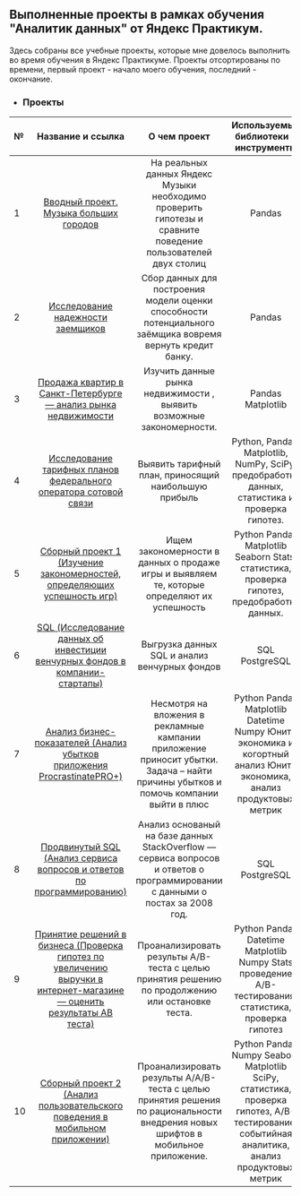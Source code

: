 ## Выполненные проекты в рамках обучения "Аналитик данных" от Яндекс Практикум.

Здесь собраны все учебные проекты, которые мне довелось выполнить во время обучения в Яндекс Практикуме. Проекты отсортированы по времени, первый проект - начало моего обучения, последний - окончание.

- ### Проекты

| №	| Название и ссылка |	О чем проект | Используемые библиотеки и инструменты |
|:---|:---:|:---:|:---:|
1|[Вводный проект. Музыка больших городов](https://github.com/DenissDA/MyProjects/tree/main/Проект%201%20-%20Музыка%20больших%20городов)| На реальных данных Яндекс Музыки необходимо проверить гипотезы и сравните поведение пользователей двух столиц |Pandas
2|[Исследование надежности заемщиков](https://github.com/DenissDA/MyProjects/tree/main/Проект%202-%20Исследование%20надёжности%20заёмщиков)|Сбор данных для построения модели оценки способности потенциального заёмщика вовремя вернуть кредит банку.| Pandas
3|[Продажа квартир в Санкт-Петербурге — анализ рынка недвижимости](https://github.com/DenissDA/MyProjects/tree/main/Проект%203%20-%20Продажа%20квартир%20в%20Санкт-Петербурге%20—%20анализ%20рынка%20недвижимости)|Изучить данные рынка недвижимости , выявить возможные закономерности.|Pandas Matplotlib
4|[Исследование тарифных планов федерального оператора сотовой связи](https://github.com/DenissDA/MyProjects/tree/main/Проект%204%20-%20Исследование%20тарифных%20планов%20федерального%20оператора%20сотовой%20связи%20(Статистический%20анализ%20данных))| Выявить тарифный план, приносящий наибольшую прибыль| Python, Pandas, Matplotlib, NumPy, SciPy, предобработка данных, статистика и проверка гипотез.
5|[Сборный проект 1 (Изучение закономерностей, определяющих успешность игр)](https://github.com/DenissDA/MyProjects/tree/main/Проект%205%20-%20Сборный%20проект%201%20(Изучение%20закономерностей%2C%20определяющих%20успешность%20игр))|Ищем закономерности в данных о продаже игры и выявляем те, которые определяют их успешность|Python Pandas Matplotlib Seaborn Stats, статистика, проверка гипотез, предобработка данных.
6|[SQL (Исследование данных об инвестиции венчурных фондов в компании-стартапы)](https://github.com/DenissDA/MyProjects/blob/main/Проект%206%20-%20SQL%20(Исследование%20данных%20об%20инвестиции%20венчурных%20фондов%20в%20компании-стартапы)/README.md)|Выгрузка данных SQL и анализ венчурных фондов |SQL PostgreSQL
7|[Анализ бизнес-показателей (Анализ убытков приложения ProcrastinatePRO+)](https://github.com/DenissDA/MyProjects/tree/main/Проект%207%20-%20Анализ%20бизнес-показателей%20(Анализ%20убытков%20приложения%20ProcrastinatePRO%2B))|Несмотря на вложения в рекламные кампании приложение приносит убытки. Задача – найти причины убытков и помочь компании выйти в плюс|Python Pandas Matplotlib Datetime Numpy Юнит-экономика и когортный анализ Юнит-экономика, анализ продуктовых метрик
8|[Продвинутый SQL (Анализ сервиса вопросов и ответов по программированию)](https://github.com/DenissDA/MyProjects/tree/main/Проект%208%20-%20Продвинутый%20SQL%20(Анализ%20сервиса%20вопросов%20и%20ответов%20по%20программированию))|Анализ основаный на базе данных StackOverflow — сервиса вопросов и ответов о программировании с данными о постах за 2008 год.|SQL PostgreSQL
9|[Принятие решений в бизнеса (Проверка гипотез по увеличению выручки в интернет-магазине — оценить результаты AB теста)](https://github.com/DenissDA/MyProjects/tree/main/Проект%209%20-%20Принятие%20решений%20в%20бизнеса%20(Проверка%20гипотез%20по%20увеличению%20выручки%20в%20интернет-магазине%20—%20оценить%20результаты%20AB%20теста))|Проанализировать результы A/B-теста с целью принятия решению по продолжению или остановке теста.|Python Pandas Datetime Matplotlib Numpy Stats проведение A/B-тестирования, статистика, проверка гипотез
10|[Сборный проект 2 (Анализ пользовательского поведения в мобильном приложении)](https://github.com/DenissDA/MyProjects/tree/main/Проект%2010%20-%20Сборный%20проект%202%20(Анализ%20пользовательского%20поведения%20в%20мобильном%20приложении))|Проанализировать результы A/A/B-теста с целью принятия решения по рациональности внедрения новых шрифтов в мобильное приложение.|Python Pandas Numpy Seaborn Matplotlib SciPy, статистика, проверка гипотез,  A/B-тестирование, событийная аналитика, анализ продуктовых метрик
